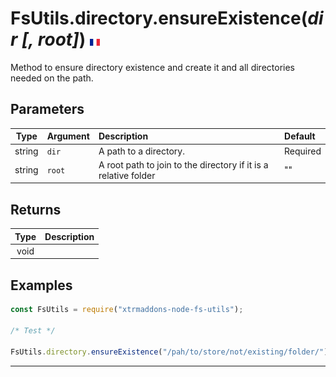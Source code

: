 # FsUtils.directory.ensureExistence(_dir [, root]_) [![fr-FR](https://github.com/shim-sao/assets/blob/master/images/france-flag-icon-16.png)](ensureExistence.fr-FR.md)

Method to ensure directory existence and create it and all directories needed on the path.

## Parameters

| Type   | Argument | Description | Default |
|:------:| :--------| :-----------|:-------|
| string | `dir` | A path to a directory. | Required |
| string | `root` | A root path to join to the directory if it is a relative folder | "" |

## Returns

| Type   | Description |
|:------:| :-----------|
| void | |

## Examples

```js
const FsUtils = require("xtrmaddons-node-fs-utils");

/* Test */

FsUtils.directory.ensureExistence("/pah/to/store/not/existing/folder/");

```

---